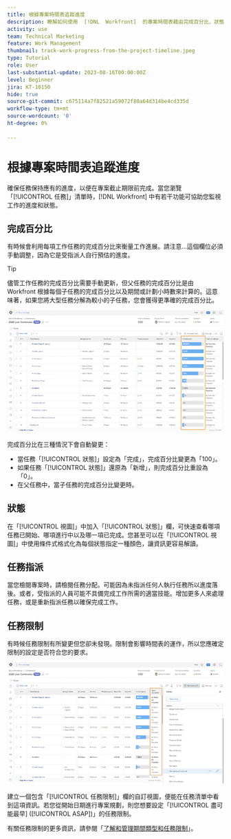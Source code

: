 ```yaml
---
title: 根據專案時間表追蹤進度
description: 瞭解如何使用  [!DNL  Workfront]  的專案時間表藉由完成百分比、狀態、指派或限制來追蹤工作進度。
activity: use
team: Technical Marketing
feature: Work Management
thumbnail: track-work-progress-from-the-project-timeline.jpeg
type: Tutorial
role: User
last-substantial-update: 2023-08-16T00:00:00Z
level: Beginner
jira: KT-10150
hide: true
source-git-commit: c675114a7f82521a59072f80a64d314be4cd335d
workflow-type: tm+mt
source-wordcount: '0'
ht-degree: 0%

---
```


# 根據專案時間表追蹤進度

確保任務保持應有的進度，以便在專案截止期限前完成。當您瀏覽「[!UICONTROL 任務]」清單時，[!DNL  Workfront] 中有若干功能可協助您監視工作的進度和狀態。

## 完成百分比

有時候會利用每項工作任務的完成百分比來衡量工作進展。請注意...這個欄位必須手動調整，因為它是受指派人自行預估的進度。

>[!TIP]
>
>儘管工作任務的完成百分比需要手動更新，但父任務的完成百分比是由 Workfront 根據每個子任務的完成百分比以及期間或計劃小時數來計算的。這意味著，如果您將大型任務分解為較小的子任務，您會獲得更準確的完成百分比。


![專案任務清單顯示「[!UICONTROL 完成百分比]」欄](assets/planner-fund-task-percent-complete.png)

完成百分比在三種情況下會自動變更：

* 當任務「[!UICONTROL 狀態]」設定為「完成」，完成百分比變更為「100」。
* 如果任務「[!UICONTROL 狀態]」還原為「新增」，則完成百分比重設為「0」。
* 在父任務中，當子任務的完成百分比變更時。

## 狀態

在「[!UICONTROL 視圖]」中加入「[!UICONTROL 狀態]」欄，可快速查看哪項任務已開始、哪項進行中以及哪一項已完成。您甚至可以在「[!UICONTROL 視圖]」中使用條件式格式化為每個狀態指定一種顏色，讓資訊更容易解讀。

## 任務指派

當您檢閱專案時，請檢閱任務分配。可能因為未指派任何人執行任務所以進度落後。或者，受指派的人員可能不具備完成工作所需的適當技能。增加更多人來處理任務，或是重新指派任務以確保完成工作。

## 任務限制

有時候任務限制有所變更但您卻未發現。限制會影響時間表的運作，所以您應確定限制的設定是否符合您的要求。

![專案任務清單顯示任務限制欄](assets/planner-fund-task-constraint.png)

建立一個包含「[!UICONTROL 任務限制]」欄的自訂視圖，便能在任務清單中看到這項資訊。若您從開始日期進行專案規劃，則您想要設定「[!UICONTROL 盡可能最早] ([!UICONTROL ASAP])」的任務限制。

有關任務限制的更多資訊，請參閱「[了解和管理期間類型和任務限制](https://experienceleague.adobe.com/docs/workfront-learn/tutorials-workfront/manage-work/intermediate-projects/understand-and-manage-duration-types-and-task-constraints.html)」。
